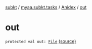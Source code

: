 [subkt](../../index.md) / [myaa.subkt.tasks](../index.md) / [Anidex](index.md) / [out](./out.md)

# out

`protected val out: `[`File`](https://docs.oracle.com/javase/9/docs/api/java/io/File.html) [(source)](https://github.com/Myaamori/SubKt/blob/0.1.9/src/main/kotlin/myaa/subkt/tasks/tasks.kt#L1212)